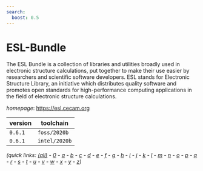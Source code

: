 ```yaml
---
search:
  boost: 0.5
---
```

# ESL-Bundle

The ESL Bundle is a collection of libraries and utilities broadly used in  electronic structure calculations, put together to make their use easier by  researchers and scientific software developers. ESL stands for Electronic  Structure Library, an initiative which distributes quality software and  promotes open standards for high-performance computing applications in the  field of electronic structure calculations.

*homepage*: <https://esl.cecam.org>

version | toolchain
--------|----------
``0.6.1`` | ``foss/2020b``
``0.6.1`` | ``intel/2020b``


*(quick links: [(all)](../index.md) - [0](../0/index.md) - [a](../a/index.md) - [b](../b/index.md) - [c](../c/index.md) - [d](../d/index.md) - [e](../e/index.md) - [f](../f/index.md) - [g](../g/index.md) - [h](../h/index.md) - [i](../i/index.md) - [j](../j/index.md) - [k](../k/index.md) - [l](../l/index.md) - [m](../m/index.md) - [n](../n/index.md) - [o](../o/index.md) - [p](../p/index.md) - [q](../q/index.md) - [r](../r/index.md) - [s](../s/index.md) - [t](../t/index.md) - [u](../u/index.md) - [v](../v/index.md) - [w](../w/index.md) - [x](../x/index.md) - [y](../y/index.md) - [z](../z/index.md))*

